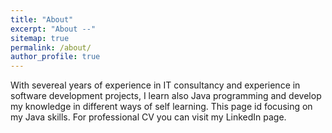 ```yaml
---
title: "About"
excerpt: "About --"
sitemap: true
permalink: /about/
author_profile: true
---
```

With severeal years of experience in IT consultancy and experience in software development projects, I learn also Java programming and develop my knowledge in different ways of self learning.
This page id focusing on my Java skills.
For professional CV you can visit my LinkedIn page.
